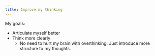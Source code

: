 ```yaml
---
title: Improve my thinking
---
```

My goals:
- Articulate myself better
- Think more clearly
	- No need to hurt my brain with overthinking. Just introduce more structure to my thoughts.